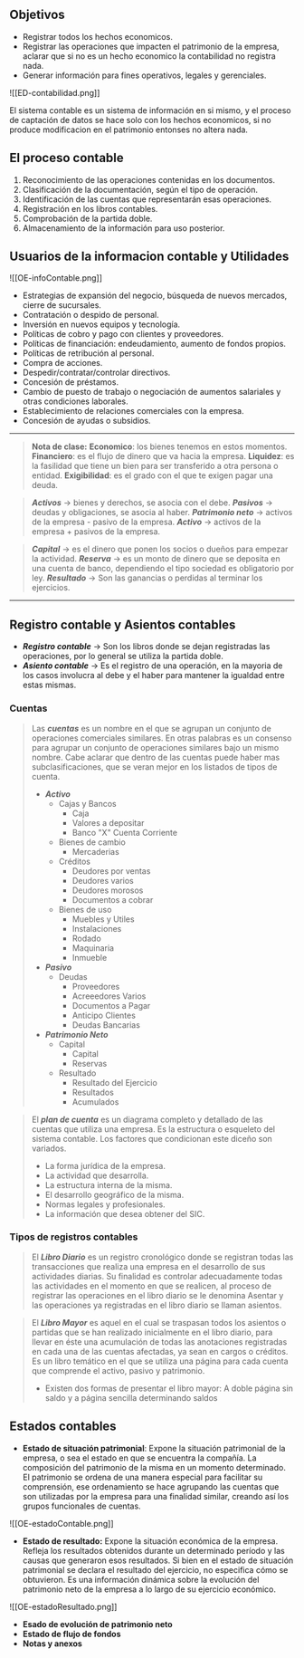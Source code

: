 ## Objetivos

- Registrar todos los hechos economicos.
- Registrar las operaciones que impacten el patrimonio de la empresa, aclarar que si no es un hecho economico la contabilidad no registra nada.
- Generar información para fines operativos, legales y gerenciales.

<span class="centerImg">![[ED-contabilidad.png]]</span>

El sistema contable es un sistema de información en si mismo, y el proceso de captación de datos se hace solo con los hechos economicos, si no produce modificacion en el patrimonio entonses no altera nada.

## El proceso contable

1. Reconocimiento de las operaciones contenidas en los documentos.
2. Clasificación de la documentación, según el tipo de operación.
3. Identificación de las cuentas que representarán esas operaciones.
4. Registración en los libros contables.
5. Comprobación de la partida doble.
6. Almacenamiento de la información para uso posterior.

## Usuarios de la informacion contable y Utilidades

<span class="centerImg">![[OE-infoContable.png]]</span>

- Estrategias de expansión del negocio, búsqueda de nuevos mercados, cierre de sucursales.
- Contratación o despido de personal.
- Inversión en nuevos equipos y tecnología.
- Políticas de cobro y pago con clientes y proveedores.
- Políticas de financiación: endeudamiento, aumento de fondos propios.
- Políticas de retribución al personal.
- Compra de acciones.
- Despedir/contratar/controlar directivos.
- Concesión de préstamos.
- Cambio de puesto de trabajo o negociación de aumentos salariales y otras condiciones laborales.
- Establecimiento de relaciones comerciales con la empresa.
- Concesión de ayudas o subsidios.

---

> **Nota de clase:** 
> **Economico**: los bienes tenemos en estos momentos.
> **Financiero**: es el flujo de dinero que va hacia la empresa.
> **Liquidez**: es la fasilidad que tiene un bien para ser transferido a otra persona o entidad.
> **Exigibilidad**: es el grado con el que te exigen pagar una deuda.

> ***Activos*** -> bienes y derechos, se asocia con el debe.
> ***Pasivos*** -> deudas y obligaciones, se asocia al haber.
> ***Patrimonio neto*** -> activos de la empresa - pasivo de la empresa.
> ***Activo*** -> activos de la empresa + pasivos de la empresa.

> ***Capital*** -> es el dinero que ponen los socios o dueños para empezar la actividad.
> ***Reserva*** -> es un monto de dinero que se deposita en una cuenta de banco, dependiendo el tipo sociedad es obligatorio por ley.
> ***Resultado*** -> Son las ganancias o perdidas al terminar los ejercicios.

---

## Registro contable y Asientos contables

- ***Registro contable*** -> Son los libros donde se dejan registradas las operaciones, por lo general se utiliza la partida doble.
- ***Asiento contable*** -> Es el registro de una operación, en la mayoria de los casos involucra al debe y el haber para mantener la igualdad entre estas mismas.

### Cuentas

> Las ***cuentas*** es un nombre en el que se agrupan un conjunto de operaciones comerciales similares. En otras palabras es un consenso para agrupar un conjunto de operaciones similares bajo un mismo nombre. Cabe aclarar que dentro de las cuentas puede haber mas subclasificaciones, que se veran mejor en los listados de tipos de cuenta.
>- ***Activo***
>	- Cajas y Bancos
>		- Caja
>		- Valores a depositar
>		- Banco "X" Cuenta Corriente
>	- Bienes de cambio
>		- Mercaderias
>	- Créditos
>		- Deudores por ventas
>		- Deudores varios
>		- Deudores morosos
>		- Documentos a cobrar
>	- Bienes de uso
>		- Muebles y Utiles
>		- Instalaciones
>		- Rodado
>		- Maquinaria
>		- Inmueble
>- ***Pasivo***
>	- Deudas
>		- Proveedores
>		- Acreeedores Varios
>		- Documentos a Pagar
>		- Anticipo Clientes
>		- Deudas Bancarias
>- ***Patrimonio Neto***
>	- Capital
>		- Capital
>		- Reservas
>	- Resultado
>		- Resultado del Ejercicio
>		- Resultados
>		- Acumulados

> El ***plan de cuenta*** es un diagrama completo y detallado de las cuentas que utiliza una empresa. Es la estructura o esqueleto del sistema contable. Los factores que condicionan este diceño son variados.
> - La forma jurídica de la empresa.
> - La actividad que desarrolla.
> - La estructura interna de la misma.
> - El desarrollo geográfico de la misma.
> - Normas legales y profesionales.
> - La información que desea obtener del SIC.

### Tipos de registros contables

> El ***Libro Diario*** es un registro cronológico donde se registran todas las transacciones que realiza una empresa en el desarrollo de sus actividades diarias. Su finalidad es controlar adecuadamente todas las actividades en el momento en que se realicen, al proceso de registrar las operaciones en el libro diario se le denomina Asentar y las operaciones ya registradas en el libro diario se llaman asientos.

> El ***Libro Mayor*** es aquel en el cual se traspasan todos los asientos o partidas que se han realizado inicialmente en el libro diario, para llevar en éste una acumulación de todas las anotaciones registradas en cada una de las cuentas afectadas, ya sean en cargos o créditos. Es un libro temático en el que se utiliza una página para cada cuenta que comprende el activo, pasivo y patrimonio.
> - Existen dos formas de presentar el libro mayor: A doble página sin saldo y a página sencilla determinando saldos


## Estados contables

- **Estado de situación patrimonial**: Expone la situación patrimonial de la empresa, o sea el estado en que se encuentra la compañía. La composición del patrimonio de la misma en un momento determinado. El patrimonio se ordena de una manera especial para facilitar su comprensión, ese ordenamiento se hace agrupando las cuentas que son utilizadas por la empresa para una finalidad similar, creando así los grupos funcionales de cuentas.

<span class="centerImg">![[OE-estadoContable.png]]</span>

- **Estado de resultado:** Expone la situación económica de la empresa. Refleja los resultados obtenidos durante un determinado período y las causas que generaron esos resultados. Si bien en el estado de situación patrimonial se declara el resultado del ejercicio, no especifica cómo se obtuvieron. Es una información dinámica sobre la evolución del patrimonio neto de la empresa a lo largo de su ejercicio económico.

<span class="centerImg">![[OE-estadoResultado.png]]</span>

- **Esado de evolución de patrimonio neto**
- **Estado de flujo de fondos**
- **Notas y anexos**